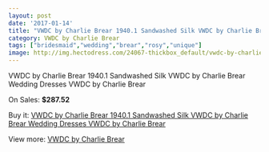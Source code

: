 ```yaml
---
layout: post
date: '2017-01-14'
title: "VWDC by Charlie Brear 1940.1 Sandwashed Silk VWDC by Charlie Brear Wedding Dresses VWDC by Charlie Brear"
category: VWDC by Charlie Brear
tags: ["bridesmaid","wedding","brear","rosy","unique"]
image: http://img.hectodress.com/24067-thickbox_default/vwdc-by-charlie-brear-19401-sandwashed-silk-vwdc-by-charlie-brear-wedding-dresses-vwdc-by-charlie-brear.jpg
---
```

VWDC by Charlie Brear 1940.1 Sandwashed Silk VWDC by Charlie Brear Wedding Dresses VWDC by Charlie Brear

On Sales: **$287.52**
<a href="https://www.hectodress.com/vwdc-by-charlie-brear/11112-vwdc-by-charlie-brear-19401-sandwashed-silk-vwdc-by-charlie-brear-wedding-dresses-vwdc-by-charlie-brear.html"><amp-img layout="responsive" width="600" height="600" src="//img.hectodress.com/24067-thickbox_default/vwdc-by-charlie-brear-19401-sandwashed-silk-vwdc-by-charlie-brear-wedding-dresses-vwdc-by-charlie-brear.jpg" alt="VWDC by Charlie Brear 1940.1 Sandwashed Silk VWDC by Charlie Brear Wedding Dresses VWDC by Charlie Brear 0" /></a>
<a href="https://www.hectodress.com/vwdc-by-charlie-brear/11112-vwdc-by-charlie-brear-19401-sandwashed-silk-vwdc-by-charlie-brear-wedding-dresses-vwdc-by-charlie-brear.html"><amp-img layout="responsive" width="600" height="600" src="//img.hectodress.com/24069-thickbox_default/vwdc-by-charlie-brear-19401-sandwashed-silk-vwdc-by-charlie-brear-wedding-dresses-vwdc-by-charlie-brear.jpg" alt="VWDC by Charlie Brear 1940.1 Sandwashed Silk VWDC by Charlie Brear Wedding Dresses VWDC by Charlie Brear 1" /></a>
<a href="https://www.hectodress.com/vwdc-by-charlie-brear/11112-vwdc-by-charlie-brear-19401-sandwashed-silk-vwdc-by-charlie-brear-wedding-dresses-vwdc-by-charlie-brear.html"><amp-img layout="responsive" width="600" height="600" src="//img.hectodress.com/24068-thickbox_default/vwdc-by-charlie-brear-19401-sandwashed-silk-vwdc-by-charlie-brear-wedding-dresses-vwdc-by-charlie-brear.jpg" alt="VWDC by Charlie Brear 1940.1 Sandwashed Silk VWDC by Charlie Brear Wedding Dresses VWDC by Charlie Brear 2" /></a>

Buy it: [VWDC by Charlie Brear 1940.1 Sandwashed Silk VWDC by Charlie Brear Wedding Dresses VWDC by Charlie Brear](https://www.hectodress.com/vwdc-by-charlie-brear/11112-vwdc-by-charlie-brear-19401-sandwashed-silk-vwdc-by-charlie-brear-wedding-dresses-vwdc-by-charlie-brear.html "VWDC by Charlie Brear 1940.1 Sandwashed Silk VWDC by Charlie Brear Wedding Dresses VWDC by Charlie Brear")

View more: [VWDC by Charlie Brear](https://www.hectodress.com/176-vwdc-by-charlie-brear "VWDC by Charlie Brear")